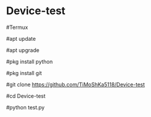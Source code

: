 # Device-test

#Termux

#apt update

#apt upgrade

#pkg install python

#pkg install git

#git clone https://github.com/TiMoShKa5118/Device-test

#cd Device-test

#python test.py

